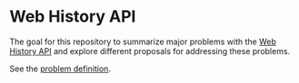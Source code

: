 # Web History API

The goal for this repository to summarize major problems with the [Web History API](https://developer.mozilla.org/en-US/docs/Web/API/History_API) and explore different proposals for addressing these problems.

See the [problem definition](https://github.com/dvoytenko/web-history-api/blob/master/problem.md).
